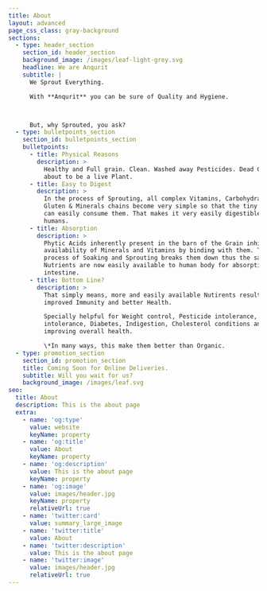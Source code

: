```yaml
---
title: About
layout: advanced
page_css_class: gray-background
sections:
  - type: header_section
    section_id: header_section
    background_image: /images/leaf-light-grey.svg
    headline: We are Anqurit
    subtitle: |
      We Sprout Everything.

      With **Anqurit** you can be sure of Quality and Hygiene.



      But, why Sprouted, you ask?
  - type: bulletpoints_section
    section_id: bulletpoints_section
    bulletpoints:
      - title: Physical Reasons
        description: >
          Healthy and Full grain. Clean. Washed away Pesticides. Dead Grain
          about to be a live Plant.
      - title: Easy to Digest
        description: >
          In the process of Sprouting, all complex Vitamins, Carbohydrates,
          Gluten & Minerals chains become very simple so that the tiny sprout
          can easily consume them. That makes it very easily digestible by
          humans.
      - title: Absorption
        description: >
          Phytic Acids inherently present in the barn of the Grain inhibits
          availability of Minerals and Vitamins by binding with them. The
          process of Soaking and Sprouting breaks them down thus the said
          Nutrients are now easily available to human body for absorption by
          intestine.
      - title: Bottom Line?
        description: >
          That simply means, more and easily available Nutirents resulting in
          improved Immunity and better Health.

          Specially helpful for Weight control, Pesticide intolerance, Gluten
          intolerance, Diabetes, Indigestion, Cholesterol conditions and
          improving overall health.

          \*In many ways, this make them better than Organic.
  - type: promotion_section
    section_id: promotion_section
    title: Coming Soon for Online Deliveries.
    subtitle: Will you wait for us?
    background_image: /images/leaf.svg
seo:
  title: About
  description: This is the about page
  extra:
    - name: 'og:type'
      value: website
      keyName: property
    - name: 'og:title'
      value: About
      keyName: property
    - name: 'og:description'
      value: This is the about page
      keyName: property
    - name: 'og:image'
      value: images/header.jpg
      keyName: property
      relativeUrl: true
    - name: 'twitter:card'
      value: summary_large_image
    - name: 'twitter:title'
      value: About
    - name: 'twitter:description'
      value: This is the about page
    - name: 'twitter:image'
      value: images/header.jpg
      relativeUrl: true
---
```

